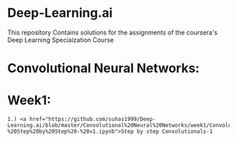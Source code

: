 # Deep-Learning.ai
This repository Contains solutions for the assignments of the coursera's Deep Learning Speciaization Course
# Convolutional Neural Networks:
   # Week1:
    1.) <a href="https://github.com/suhas1999/Deep-Learning.ai/blob/master/Convolutional%20Neural%20Networks/week1/Convolution%20model%20-%20Step%20by%20Step%20-%20v1.ipynb">Step by step Convolutionals-1
